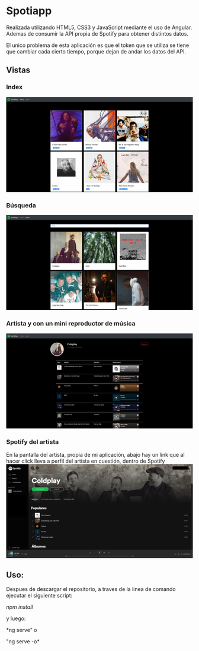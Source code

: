 # Spotiapp

Realizada utilizando HTML5, CSS3 y JavaScript mediante el uso de Angular.
Ademas de consumir la API propia de Spotify para obtener distintos datos.

El unico problema de esta aplicación es que el token que se utiliza se tiene que cambiar cada cierto tiempo, porque dejan de andar los datos del API.

## Vistas


### Index
 ![Index](vistas/index.jpg)

### Búsqueda
 ![Busqueda](vistas/busqueda.jpg)

### Artista y con un mini reproductor de música
 ![Busqueda](vistas/artistaycanciones.jpg)


### Spotify del artista
En la pantalla del artista, propia de mi aplicación, abajo hay un link que al hacer click lleva a perfil del artista en cuestión, dentro de Spotify
 ![Busqueda](vistas/spotify.jpg)


## Uso:
Despues de descargar el repositorio, a traves de la linea de comando ejecutar el siguiente script:

*npm install*

y luego:


*ng serve" 
o


"ng serve -o*
